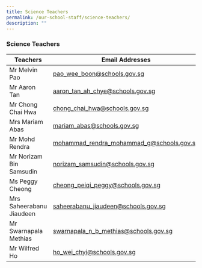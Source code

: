 ```yaml
---
title: Science Teachers
permalink: /our-school-staff/science-teachers/
description: ""
---
```

### Science Teachers

| Teachers | Email Addresses |
|---|---|
| Mr Melvin Pao | pao_wee_boon@schools.gov.sg |
| Mr Aaron Tan | aaron_tan_ah_chye@schools.gov.sg |
| Mr Chong Chai Hwa | chong_chai_hwa@schools.gov.sg |
| Mrs Mariam Abas | mariam_abas@schools.gov.sg |
| Mr Mohd Rendra | mohammad_rendra_mohammad_g@schools.gov.sg |
| Mr Norizam Bin Samsudin | norizam_samsudin@schools.gov.sg |
| Ms Peggy Cheong | cheong_peiqi_peggy@schools.gov.sg |
| Mrs Saheerabanu Jiaudeen | saheerabanu_jiaudeen@schools.gov.sg |
| Mr Swarnapala Methias | swarnapala_n_b_methias@schools.gov.sg |
| Mr Wilfred Ho | ho_wei_chyi@schools.gov.sg |